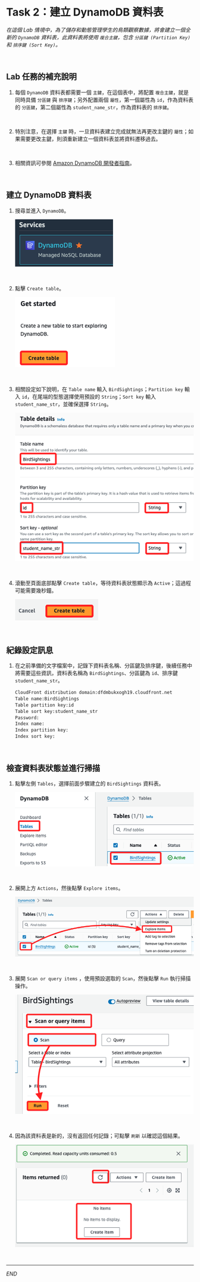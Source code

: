 # Task 2：建立 DynamoDB 資料表

_在這個 Lab 情境中，為了儲存和動態管理學生的鳥類觀察數據，將會建立一個全新的 `DynamoDB` 資料表，此資料表將使用 `複合主鍵`，包含 `分區鍵 (Partition Key)` 和 `排序鍵 (Sort Key)`。_

<br>

## Lab 任務的補充說明

1. 每個 `DynamoDB` 資料表都需要一個 `主鍵`，在這個表中，將配置 `複合主鍵`，就是同時具備 `分區鍵` 與 `排序鍵`；另外配置兩個 `屬性`，第一個屬性為 `id`，作為資料表的 `分區鍵`，第二個屬性為 `student_name_str`，作為資料表的 `排序鍵`。

<br>

2. 特別注意，在選擇 `主鍵` 時，一旦資料表建立完成就無法再更改主鍵的 `屬性`；如果需要更改主鍵，則須重新建立一個資料表並將資料遷移過去。

<br>

3. 相關資訊可參閱 [Amazon DynamoDB 開發者指南](https://docs.aws.amazon.com/amazondynamodb/latest/developerguide/Introduction.html)。

<br>

## 建立 DynamoDB 資料表

1. 搜尋並進入 `DynamoDB`。

    ![](images/img_19.png)

<br>

2. 點擊 `Create table`。

    ![](images/img_06.png)

<br>

3. 相關設定如下說明，在 `Table name` 輸入 `BirdSightings`；`Partition key` 輸入 `id`，在尾端的型態選擇使用預設的 `String`；`Sort key` 輸入 `student_name_str`，並確保選擇 `String`。

    ![](images/img_07.png)

<br>

4. 滾動至頁面底部點擊 `Create table`，等待資料表狀態顯示為 `Active`；這過程可能需要幾秒鐘。

    ![](images/img_08.png)

<br>

## 紀錄設定訊息

1. 在之前準備的文字檔案中，記錄下資料表名稱、分區鍵及排序鍵，後續任務中將需要這些資訊，資料表名稱為 `BirdSightings`、分區鍵為 `id`、排序鍵 `student_name_str`。

    ```bash
    CloudFront distribution domain:dfdmbukxogh19.cloudfront.net
    Table name:BirdSightings
    Table partition key:id
    Table sort key:student_name_str
    Password:
    Index name:
    Index partition key:
    Index sort key:
    ```

<br>

## 檢查資料表狀態並進行掃描

1. 點擊左側 `Tables`，選擇前面步驟建立的 `BirdSightings` 資料表。

    ![](images/img_09.png)

<br>

2. 展開上方 `Actions`，然後點擊 `Explore items`。

    ![](images/img_10.png)

<br>

3. 展開 `Scan or query items` ，使用預設選取的 `Scan`，然後點擊 `Run` 執行掃描操作。

    ![](images/img_11.png)

<br>

4. 因為該資料表是新的，沒有返回任何記錄；可點擊 `刷新` 以確認這個結果。

    ![](images/img_12.png)

<br>

___

_END_